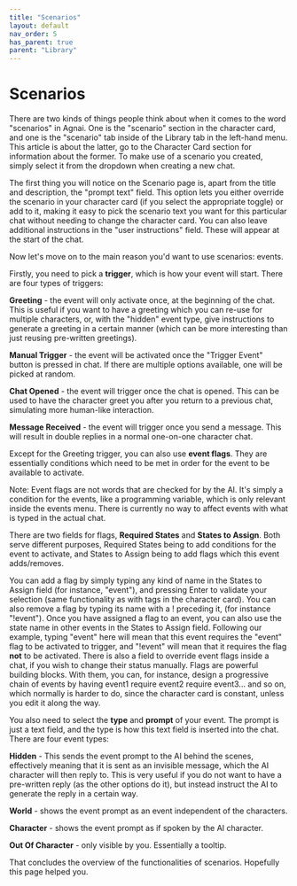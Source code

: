 ```yaml
---
title: "Scenarios"
layout: default
nav_order: 5
has_parent: true
parent: "Library"
---
```

# Scenarios

There are two kinds of things people think about when it comes to the word "scenarios" in Agnai. One is the "scenario" section in the character card, and one is the "scenario" tab inside of the Library tab in the left-hand menu. This article is about the latter, go to the Character Card section for information about the former. To make use of a scenario you created, simply select it from the dropdown when creating a new chat.

The first thing you will notice on the Scenario page is, apart from the title and description, the "prompt text" field. This option lets you either override the scenario in your character card (if you select the appropriate toggle) or add to it, making it easy to pick the scenario text you want for this particular chat without needing to change the character card.
You can also leave additional instructions in the "user instructions" field. These will appear at the start of the chat.

Now let's move on to the main reason you'd want to use scenarios: events.

Firstly, you need to pick a **trigger**, which is how your event will start. There are four types of triggers:

**Greeting** - the event will only activate once, at the beginning of the chat. This is useful if you want to have a greeting which you can re-use for multiple characters, or, with the "hidden" event type, give instructions to generate a greeting in a certain manner (which can be more interesting than just reusing pre-written greetings).

**Manual Trigger** - the event will be activated once the "Trigger Event" button is pressed in chat. If there are multiple options available, one will be picked at random.

**Chat Opened** - the event will trigger once the chat is opened. This can be used to have the character greet you after you return to a previous chat, simulating more human-like interaction.

**Message Received** - the event will trigger once you send a message. This will result in double replies in a normal one-on-one character chat.

Except for the Greeting trigger, you can also use **event flags**. They are essentially conditions which need to be met in order for the event to be available to activate. 

Note: Event flags are not words that are checked for by the AI. It's simply a condition for the events, like a programming variable, which is only relevant inside the events menu. There is currently no way to affect events with what is typed in the actual chat.

There are two fields for flags, **Required States** and **States to Assign**. Both serve different purposes, Required States being to add conditions for the event to activate, and States to Assign being to add flags which this event adds/removes.

You can add a flag by simply typing any kind of name in the States to Assign field (for instance, "event"), and pressing Enter to validate your selection (same functionality as with tags in the character card). You can also remove a flag by typing its name with a ! preceding it, (for instance "!event"). Once you have assigned a flag to an event, you can also use the state name in other events in the States to Assign field. Following our example, typing "event" here will mean that this event requires the "event" flag to be activated to trigger, and "!event" will mean that it requires the flag **not** to be activated. There is also a field to override event flags inside a chat, if you wish to change their status manually.
Flags are powerful building blocks. With them, you can, for instance, design a progressive chain of events by having event1 require event2 require event3... and so on, which normally is harder to do, since the character card is constant, unless you edit it along the way.

You also need to select the **type** and **prompt** of your event. The prompt is just a text field, and the type is how this text field is inserted into the chat. There are four event types:

**Hidden** - This sends the event prompt to the AI behind the scenes, effectively meaning that it is sent as an invisible message, which the AI character will then reply to. This is very useful if you do not want to have a pre-written reply (as the other options do it), but instead instruct the AI to generate the reply in a certain way.

**World** - shows the event prompt as an event independent of the characters.

**Character** - shows the event prompt as if spoken by the AI character.

**Out Of Character** - only visible by you. Essentially a tooltip.

That concludes the overview of the functionalities of scenarios. Hopefully this page helped you.

